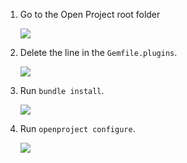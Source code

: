 1. Go to the Open Project root folder

    ![](https://i.imgur.com/3VFFJNh.png)

2. Delete the line in the `Gemfile.plugins`.
 
    ![](https://i.imgur.com/jwOACUD.png)
    
3. Run `bundle install`.

    ![](https://i.imgur.com/7AR73KB.png)
    
4. Run `openproject configure`.

    ![](https://i.imgur.com/TnBPowa.png)